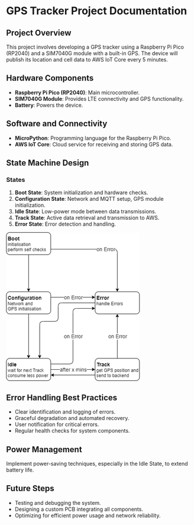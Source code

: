 
# GPS Tracker Project Documentation

## Project Overview
This project involves developing a GPS tracker using a Raspberry Pi Pico (RP2040) and a SIM7040G module with a built-in GPS. The device will publish its location and cell data to AWS IoT Core every 5 minutes.

## Hardware Components
- **Raspberry Pi Pico (RP2040)**: Main microcontroller.
- **SIM7040G Module**: Provides LTE connectivity and GPS functionality.
- **Battery**: Powers the device.

## Software and Connectivity
- **MicroPython**: Programming language for the Raspberry Pi Pico.
- **AWS IoT Core**: Cloud service for receiving and storing GPS data.

## State Machine Design
### States
1. **Boot State**: System initialization and hardware checks.
2. **Configuration State**: Network and MQTT setup, GPS module initialization.
3. **Idle State**: Low-power mode between data transmissions.
4. **Track State**: Active data retrieval and transmission to AWS.
5. **Error State**: Error detection and handling.

![image](docs/img/GPS-Tracker_State-Diagram.drawio.png)

## Error Handling Best Practices
- Clear identification and logging of errors.
- Graceful degradation and automated recovery.
- User notification for critical errors.
- Regular health checks for system components.

## Power Management
Implement power-saving techniques, especially in the Idle State, to extend battery life.

## Future Steps
- Testing and debugging the system.
- Designing a custom PCB integrating all components.
- Optimizing for efficient power usage and network reliability.

